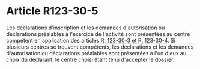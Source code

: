 # Article R123-30-5

<p align='left'>Les déclarations d'inscription et les demandes d'autorisation ou déclarations préalables à l'exercice de l'activité sont présentées au centre compétent en application des articles <a href='/affichCodeArticle.do?cidTexte=LEGITEXT000005634379&idArticle=LEGIARTI000041603975&dateTexte=&categorieLien=id' title='Code de commerce - art. R123-30-3 (VT)'>R. 123-30-3 et R. 123-30-4</a>. Si plusieurs centres se trouvent compétents, les déclarations et les demandes d'autorisation ou déclarations préalables sont présentées à l'un d'eux au choix du déclarant, le centre choisi étant tenu d'accepter le dossier.</p>